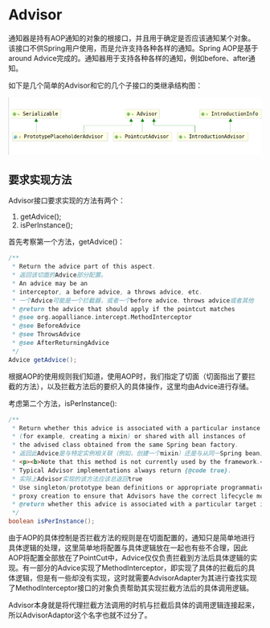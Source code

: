 # Advisor

通知器是持有AOP通知的对象的根接口，并且用于确定是否应该通知某个对象。该接口不供Spring用户使用，而是允许支持各种各样的通知。Spring AOP是基于around Advice完成的。通知器用于支持各种各样的通知，例如before、after通知。

如下是几个简单的Advisor和它的几个子接口的类继承结构图：

![Advisor和其子接口类继承结构图](./Advisor和其子接口类继承结构图.png)

## 要求实现方法

Advisor接口要求实现的方法有两个：

1. getAdvice();
2. isPerInstance();

首先考察第一个方法，getAdvice()：

```java
/**
 * Return the advice part of this aspect.
 * 返回该切面的Advice部分配置。
 * An advice may be an
 * interceptor, a before advice, a throws advice, etc.
 * 一个Advice可能是一个拦截器，或者一个before advice、throws advice或者其他
 * @return the advice that should apply if the pointcut matches
 * @see org.aopalliance.intercept.MethodInterceptor
 * @see BeforeAdvice
 * @see ThrowsAdvice
 * @see AfterReturningAdvice
 */
Advice getAdvice();
```

根据AOP的使用规则我们知道，使用AOP时，我们指定了切面（切面指出了要拦截的方法），以及拦截方法后的要织入的具体操作，这里均由Advice进行存储。

考虑第二个方法，isPerInstance():

```java
/**
 * Return whether this advice is associated with a particular instance
 * (for example, creating a mixin) or shared with all instances of
 * the advised class obtained from the same Spring bean factory.
 * 返回此Advice是与特定实例相关联（例如，创建一个mixin）还是与从同一Spring bean工厂获得的Adviced类的所有实例共享。
 * <p><b>Note that this method is not currently used by the framework.</b>
 * Typical Advisor implementations always return {@code true}.
 * 实际上Advisor实现的该方法应该总返回true
 * Use singleton/prototype bean definitions or appropriate programmatic
 * proxy creation to ensure that Advisors have the correct lifecycle model.
 * @return whether this advice is associated with a particular target instance
 */
boolean isPerInstance();
```

由于AOP的具体控制是否拦截方法的规则是在切面配置的，通知只是简单地进行具体逻辑的处理，这里简单地将配置与具体逻辑放在一起也有些不合理，因此AOP将配置全部放在了PointCut中，Advice仅仅负责拦截到方法后具体逻辑的实现。有一部分的Advice实现了MethodInterceptor，即实现了具体的拦截后的具体逻辑，但是有一些却没有实现，这时就需要AdvisorAdapter为其进行查找实现了MethodInterceptor接口的对象负责帮助其实现拦截方法后的具体调用逻辑。

Advisor本身就是将代理拦截方法调用的时机与拦截后具体的调用逻辑连接起来，所以AdvisorAdaptor这个名字也就不过分了。
